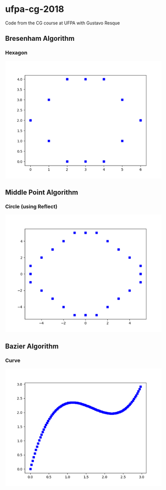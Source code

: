 # ufpa-cg-2018
Code from the CG course at UFPA with Gustavo Resque

## Bresenham Algorithm
### Hexagon
![Hexagon](https://raw.githubusercontent.com/alantsv/ufpa-cg-2018/master/img/hexagon.png)

## Middle Point Algorithm
### Circle (using Reflect)
![Circle](https://raw.githubusercontent.com/alantsv/ufpa-cg-2018/master/img/circle.png)

## Bazier Algorithm
### Curve
![Curve](https://raw.githubusercontent.com/alantsv/ufpa-cg-2018/master/img/curve.png)
